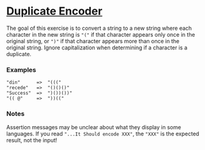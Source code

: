 # [Duplicate Encoder](https://www.codewars.com/kata/54b42f9314d9229fd6000d9c/train/swift)

The goal of this exercise is to convert a string to a new string where each character in the new string is `"("` if that character appears only once in the original string, or `")"` if that character appears more than once in the original string. Ignore capitalization when determining if a character is a duplicate.

### Examples

    "din"      =>  "((("
    "recede"   =>  "()()()"
    "Success"  =>  ")())())"
    "(( @"     =>  "))((" 

### Notes
Assertion messages may be unclear about what they display in some languages. If you read `"...It Should encode XXX"`, the `"XXX"` is the expected result, not the input!
